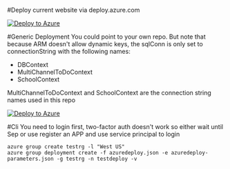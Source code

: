 #Deploy current website via deploy.azure.com

[![Deploy to Azure](http://azuredeploy.net/deploybutton.png)](https://azuredeploy.net/)


#Generic Deployment
You could point to your own repo. But note that because ARM doesn't allow dynamic keys, the sqlConn is only set to connectionString with the following names:
- DBContext
- MultiChannelToDoContext
- SchoolContext

MultiChannelToDoContext and SchoolContext are the connection string names used in this repo

[![Deploy to Azure](http://azuredeploy.net/deploybutton.png)](https://portal.azure.com/#create/Microsoft.Template/uri/https%3A%2F%2Fraw.githubusercontent.com%2Fmkliu%2FToDoApp%2Fmaster%2Fazuredeploy.json) 

#Cli
You need to login first, two-factor auth doesn't work so either wait until Sep or use register an APP and use service principal to login

```
azure group create testrg -l "West US"
azure group deployment create -f azuredeploy.json -e azuredeploy-parameters.json -g testrg -n testdeploy -v
```
